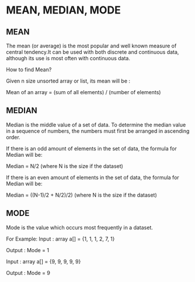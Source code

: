 # MEAN, MEDIAN, MODE

## MEAN 
The mean (or average) is the most popular and well known measure of central tendency.It can be used with both discrete and continuous data, although its use is most often with continuous data.

How to find Mean?

Given n size unsorted array or list, its mean will be : 

Mean of an array = (sum of all elements) / (number of elements)


## MEDIAN
Median is the middle value of a set of data. To determine the median value in a sequence of numbers, the numbers must first be arranged in ascending order. 

If there is an odd amount of elements in the set of data, the formula for Median will be:

Median = N/2 (where N is the size if the dataset)

If there is an even amount of elements in the set of data, the formula for Median will be:

Median = ((N-1)/2 + N/2)/2) (where N is the size if the dataset)


## MODE
Mode is the value which occurs most frequently in a dataset.

For Example:
Input : array a[] = {1, 1, 1, 2, 7, 1}

Output : Mode = 1

Input : array a[] = {9, 9, 9, 9, 9}

Output : Mode = 9   

